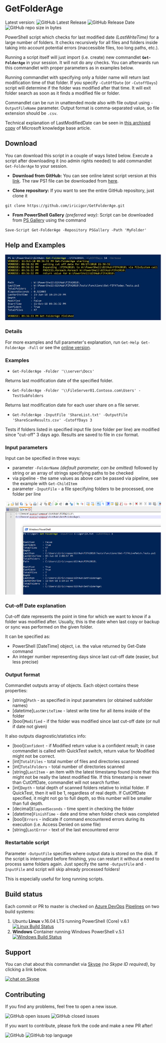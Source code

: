 # GetFolderAge

Latest version:
![GitHub Latest Release](https://img.shields.io/github/release/iricigor/GetFolderAge.svg)
![GitHub Release Date](https://img.shields.io/github/release-date/iricigor/GetFolderAge.svg)
![GitHub repo size in bytes](https://img.shields.io/github/repo-size/iricigor/GetFolderAge.svg)

PowerShell script which checks for last modified date _(LastWriteTime)_ for a large number of folders.
It checks recursively for all files and folders inside taking into account potential errors (inaccessible files, too long paths, etc.).

Running a script itself will just import (i.e. create) new commandlet **`Get-FolderAge`** in your session.
It will not do any checks.
You can afterwards run this commandlet with proper parameters as in examples below.

Running commandlet with specifying only a folder name will return last modification time of that folder.
If you specify `-CutOffDate` (or `-CutoffDays`) script will determine if the folder was modified after that time. It will exit folder search as soon as it finds a modified file or folder.

Commandlet can be run in unattended mode also with file output using `-OutputFileName` parameter. Output format is comma-separated value, so file extension should be `.csv`.

Technical explanation of LastModifiedDate can be seen in [this archived copy](https://web.archive.org/web/20110604022236/http://support.microsoft.com/kb/299648) of Microsoft knowledge base article.

## Download

You can download this script in a couple of ways listed below. Execute a script after downloading it (no admin rights needed) to add commandlet `Get-FolderAge` to your session.

- **Download from GitHub:**
You can see online latest script version at this [link](https://github.com/iricigor/GetFolderAge/blob/master/Get-FolderAge.ps1).
The raw PS1 file can be downloaded from [here](https://raw.githubusercontent.com/iricigor/GetFolderAge/master/Get-FolderAge.ps1).

- **Clone repository:**
If you want to see the entire GitHub repository, just clone it

`git clone https://github.com/iricigor/GetFolderAge.git`

- **From PowerShell Gallery** _(preferred way)_:
Script can be downloaded from [PS Gallery](https://www.powershellgallery.com/packages/Get-FolderAge) using the command 

`Save-Script Get-FolderAge -Repository PSGallery -Path 'MyFolder'`

## Help and Examples

![Screenshot 1](img/Screenshot_1.jpg)

### Details

For more examples and full parameter's explanation, run `Get-Help Get-FolderAge -Full` or see the [online version](Get-FolderAge.md).

### Examples

* `Get-FolderAge -Folder '\\server\Docs'`

Returns last modification date of the specified folder.

* `Get-FolderAge -Folder '\\FileServer01.Contoso.com\Users' -TestSubFolders`

Returns last modification date for each user share on a file server.

* `Get-FolderAge -InputFile 'ShareList.txt' -OutputFile 'ShareScanResults.csv' -CutoffDays 3`

Tests if folders listed in specified input file (one folder per line) are modified since "cut-off" 3 days ago. Results are saved to file in csv format.

### Input parameters

Input can be specified in three ways:

* parameter `-FolderName` _(default parameter, can be omitted)_ followed by string or an array of strings specifying paths to be checked
* via pipeline - the same values as above can be passed via pipeline, see the example with `Get-ChildItem`
* parameter `-InputFile` - a file specifying folders to be processed, one folder per line

![Screenshot 2](img/Screenshot_2.png)

### Cut-off Date explanation

Cut-off date represents the point in time for which we want to know if a folder was modified after.
Usually, this is the date when last copy or backup or sync was performed on the given folder.

It can be specified as:

* PowerShell [DateTime] object, i.e. the value returned by Get-Date command
* An integer number representing days since last cut-off date (easier, but less precise)

### Output format

Commandlet outputs array of objects. Each object contains these properties:

* [string]`Path` - as specified in input parameters (or obtained subfolder names)
* [datetime]`LastWriteTime` - latest write time for all items inside of the folder
* [bool]`Modified` - if the folder was modified since last cut-off date (or null if date not given)

It also outputs diagnostic/statistics info:

* [bool]`Confident` - if Modified return value is a confident result; in case commandlet is called with QuickTest switch, return value for Modified might not be correct.
* [int]`TotalFiles` - total number of files and directories scanned
* [int]`TotalFolders` - total number of directories scanned
* [string]`LastItem` - an item with the latest timestamp found (note that this might not be really the latest modified file. If this timestamp is newer than CutOffDate, commandlet will not search further.
* [int]`Depth` - total depth of scanned folders relative to initial folder. If QuickTest, then it will be 1, regardless of real depth. If CutOffDate specified, it might not go to full depth, so this number will be smaller than full depth.
* [decimal]`ElapsedSeconds` - time spent in checking the folder
* [datetime]`FinishTime` - date and time when folder check was completed
* [bool]`Errors` - indicate if command encountered errors during its execution (i.e. Access Denied on some file)
* [string]`LastError` - text of the last encountered error

### Restartable script

Parameter `-OutputFile` specifies where output data is stored on the disk.
If the script is interrupted before finishing, you can restart it without a need to process same folders again.
Just specify the same `-OutputFile` and `-InputFile` and script will skip already processed folders!

This is especially useful for long running scripts.

## Build status

Each commit or PR to master is checked on [Azure DevOps](https://azure.microsoft.com/en-us/services/devops/) [Pipelines](https://azure.microsoft.com/en-us/services/devops/pipelines/) on two build systems:

1. Ubuntu **Linux** v.16.04 LTS running PowerShell (Core) v.6.1 [![Linux Build Status](https://dev.azure.com/iiric/GetFolderAge/_apis/build/status/GetFolderAge-Linux-CI)](https://dev.azure.com/iiric/GetFolderAge/_build/latest?definitionId=7)
2. **Windows** Container running Windows PowerShell v.5.1 [![Windows Build Status](https://dev.azure.com/iiric/GetFolderAge/_apis/build/status/GetFolderAge-Win-CI)](https://dev.azure.com/iiric/GetFolderAge/_build/latest?definitionId=6)

## Support

You can chat about this commandlet via [Skype](https://www.skype.com) _(no Skype ID required)_, by clicking a link below.

[![chat on Skype](https://img.shields.io/badge/chat-on%20Skype-blue.svg?style=flat)](https://join.skype.com/hQMRyp7kwjd2)

## Contributing

If you find any problems, feel free to open a new issue.

![GitHub open issues](https://img.shields.io/github/issues/iricigor/GetFolderAge.svg?style=flat)
![GitHub closed issues](https://img.shields.io/github/issues-closed/iricigor/GetFolderAge.svg?style=flat)

If you want to contribute, please fork the code and make a new PR after!

![GitHub](https://img.shields.io/github/license/iricigor/GetFolderAge.svg?style=flat)
![GitHub top language](https://img.shields.io/github/languages/top/iricigor/GetFolderAge.svg?style=flat)
